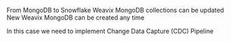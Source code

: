 From MongoDB to Snowflake
Weavix MongoDB collections can be updated
New Weavix MongoDB can be created any time

In this case we need to implement Change Data Capture (CDC) Pipeline
